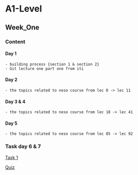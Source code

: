 # A1-Level

## Week_One

### Content

#### Day 1

~~~
- building process {section 1 & section 2}
- Git lecture one part one from iti
~~~

#### Day 2

~~~
- the topics related to neso course from lec 0 -> lec 11
~~~

#### Day 3 & 4

~~~
- the topics related to neso course from lec 18 -> lec 41
~~~

#### Day 5

~~~
- the topics related to neso course from lec 85 -> lec 92
~~~


### Task day 6 & 7

[Task 1](https://drive.google.com/file/d/1PT7jDHX_ursdG6GBsvobXT5_YMbdtk9c/view?usp=sharing)

[Quiz](https://forms.gle/imZvhxeMQihQJiiq8)
